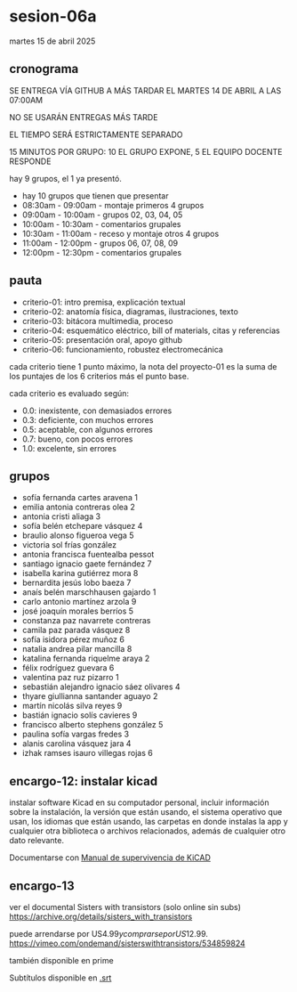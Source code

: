 # sesion-06a

martes 15 de abril 2025

## cronograma

SE ENTREGA VÍA GITHUB A MÁS TARDAR EL MARTES 14 DE ABRIL A LAS 07:00AM

NO SE USARÁN ENTREGAS MÁS TARDE

EL TIEMPO SERÁ ESTRICTAMENTE SEPARADO

15 MINUTOS POR GRUPO: 10 EL GRUPO EXPONE, 5 EL EQUIPO DOCENTE RESPONDE

hay 9 grupos, el 1 ya presentó.

* hay 10 grupos que tienen que presentar
* 08:30am - 09:00am - montaje primeros 4 grupos
* 09:00am - 10:00am - grupos 02, 03, 04, 05
* 10:00am - 10:30am - comentarios grupales
* 10:30am - 11:00am - receso y montaje otros 4 grupos
* 11:00am - 12:00pm - grupos 06, 07, 08, 09
* 12:00pm - 12:30pm - comentarios grupales

## pauta

* criterio-01: intro premisa, explicación textual
* criterio-02: anatomía física, diagramas, ilustraciones, texto
* criterio-03: bitácora multimedia, proceso
* criterio-04: esquemático eléctrico, bill of materials, citas y referencias
* criterio-05: presentación oral, apoyo github
* criterio-06: funcionamiento, robustez electromecánica

cada criterio tiene 1 punto máximo, la nota del proyecto-01 es la suma de los puntajes de los 6 criterios más el punto base.

cada criterio es evaluado según:

* 0.0: inexistente, con demasiados errores
* 0.3: deficiente, con muchos errores
* 0.5: aceptable, con algunos errores
* 0.7: bueno, con pocos errores
* 1.0: excelente, sin errores

## grupos

* sofía fernanda cartes aravena 1
* emilia antonia contreras olea 2
* antonia cristi aliaga 3
* sofía belén etchepare vásquez 4
* braulio alonso figueroa vega 5
* victoria sol frías gonzález
* antonia francisca fuentealba pessot
* santiago ignacio gaete fernández 7
* isabella karina gutiérrez mora 8
* bernardita jesús lobo baeza 7
* anaís belén marschhausen gajardo 1
* carlo antonio martínez arzola 9
* josé joaquín morales berríos 5
* constanza paz navarrete contreras
* camila paz parada vásquez 8
* sofía isidora pérez muñoz 6
* natalia andrea pilar mancilla 8
* katalina fernanda riquelme araya 2
* félix rodríguez guevara 6
* valentina paz ruz pizarro 1
* sebastián alejandro ignacio sáez olivares 4
* thyare giullianna santander aguayo 2
* martín nicolás silva reyes 9
* bastián ignacio solís cavieres 9
* francisco alberto stephens gonzález 5
* paulina sofía vargas fredes 3
* alanis carolina vásquez jara 4
* izhak ramses isauro villegas rojas 6

## encargo-12: instalar kicad

instalar software Kicad en su computador personal, incluir información sobre la instalación, la versión que están usando, el sistema operativo que usan, los idiomas que están usando, las carpetas en donde instalas la app y cualquier otra biblioteca o archivos relacionados, además de cualquier otro dato relevante.

Documentarse con [Manual de supervivencia de KiCAD](https://misaa.notion.site/Manual-de-supervivencia-para-KiCAD-8cc756e79ced4271ad575874aaa3497e?pvs=4)

## encargo-13

ver el documental Sisters with transistors (solo online sin subs)
https://archive.org/details/sisters_with_transistors

puede arrendarse por US$4.99 y comprarse por US$12.99.
https://vimeo.com/ondemand/sisterswithtransistors/534859824

también disponible en prime

Subtítulos disponible en [.srt](Sisters.with.Transistors.2020.WEB-DL.1080p.DVO.srt)

